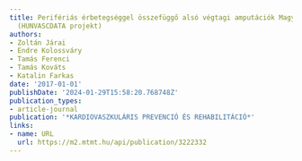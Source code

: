```yaml
---
title: Perifériás érbetegséggel összefüggő alsó végtagi amputációk Magyarországon
  (HUNVASCDATA projekt)
authors:
- Zoltán Járai
- Endre Kolossváry
- Tamás Ferenci
- Tamás Kováts
- Katalin Farkas
date: '2017-01-01'
publishDate: '2024-01-29T15:58:20.768748Z'
publication_types:
- article-journal
publication: '*KARDIOVASZKULÁRIS PREVENCIÓ ÉS REHABILITÁCIÓ*'
links:
- name: URL
  url: https://m2.mtmt.hu/api/publication/3222332
---
```

